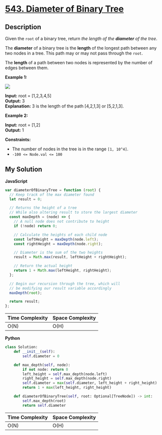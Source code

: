 # [543. Diameter of Binary Tree](https://leetcode.com/problems/binary-of-binary-tree)

## Description

Given the `root` of a binary tree, return _the length of the **diameter** of the tree_.

The **diameter** of a binary tree is the **length** of the longest path between any two nodes in a tree. This path may or may not pass through the `root`.

The **length** of a path between two nodes is represented by the number of edges between them.

**Example 1:**

![](https://assets.leetcode.com/uploads/2021/03/06/diamtree.jpg)

**Input:** root = [1,2,3,4,5]  
**Output:** 3  
**Explanation:** 3 is the length of the path [4,2,1,3] or [5,2,1,3].

**Example 2:**

**Input:** root = [1,2]  
**Output:** 1

**Constraints:**

- The number of nodes in the tree is in the range `[1, 10^4]`.
- `-100 <= Node.val <= 100`

## My Solution

**JavaScript**

```js
var diameterOfBinaryTree = function (root) {
  // Keep track of the max diameter found
  let result = 0;

  // Returns the height of a tree
  // While also altering result to store the largest diameter
  const maxDepth = (node) => {
    // A null node does not contribute to height
    if (!node) return 0;

    // Calculate the heights of each child node
    const leftHeight = maxDepth(node.left);
    const rightHeight = maxDepth(node.right);

    // Diameter is the sum of the two heights
    result = Math.max(result, leftHeight + rightHeight);

    // Return the actual height
    return 1 + Math.max(leftHeight, rightHeight);
  };

  // Begin our recursion through the tree, which will
  // be modifying our result variable accordingly
  maxDepth(root);

  return result;
};
```

| Time Complexity | Space Complexity |
| --------------- | ---------------- |
| O(N)            | O(H)             |

**Python**

```python
class Solution:
    def __init__(self):
        self.diameter = 0

    def max_depth(self, node):
        if not node: return 0
        left_height = self.max_depth(node.left)
        right_height = self.max_depth(node.right)
        self.diameter = max(self.diameter, left_height + right_height)
        return 1 + max(left_height, right_height)

    def diameterOfBinaryTree(self, root: Optional[TreeNode]) -> int:
        self.max_depth(root)
        return self.diameter
```

| Time Complexity | Space Complexity |
| --------------- | ---------------- |
| O(N)            | O(H)             |
